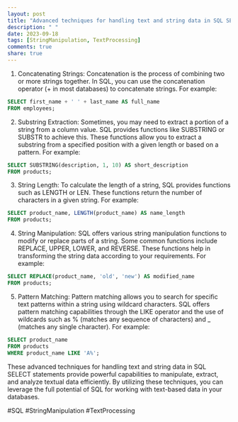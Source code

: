 ```yaml
---
layout: post
title: "Advanced techniques for handling text and string data in SQL SELECT"
description: " "
date: 2023-09-18
tags: [StringManipulation, TextProcessing]
comments: true
share: true
---
```


1. Concatenating Strings:
Concatenation is the process of combining two or more strings together. In SQL, you can use the concatenation operator (+ in most databases) to concatenate strings. For example:

```sql
SELECT first_name + ' ' + last_name AS full_name
FROM employees;
```

2. Substring Extraction:
Sometimes, you may need to extract a portion of a string from a column value. SQL provides functions like SUBSTRING or SUBSTR to achieve this. These functions allow you to extract a substring from a specified position with a given length or based on a pattern. For example:

```sql
SELECT SUBSTRING(description, 1, 10) AS short_description
FROM products;
```

3. String Length:
To calculate the length of a string, SQL provides functions such as LENGTH or LEN. These functions return the number of characters in a given string. For example:

```sql
SELECT product_name, LENGTH(product_name) AS name_length
FROM products;
```

4. String Manipulation:
SQL offers various string manipulation functions to modify or replace parts of a string. Some common functions include REPLACE, UPPER, LOWER, and REVERSE. These functions help in transforming the string data according to your requirements. For example:

```sql
SELECT REPLACE(product_name, 'old', 'new') AS modified_name
FROM products;
```

5. Pattern Matching:
Pattern matching allows you to search for specific text patterns within a string using wildcard characters. SQL offers pattern matching capabilities through the LIKE operator and the use of wildcards such as % (matches any sequence of characters) and _ (matches any single character). For example:

```sql
SELECT product_name
FROM products
WHERE product_name LIKE 'A%';
```

These advanced techniques for handling text and string data in SQL SELECT statements provide powerful capabilities to manipulate, extract, and analyze textual data efficiently. By utilizing these techniques, you can leverage the full potential of SQL for working with text-based data in your databases.

#SQL #StringManipulation #TextProcessing